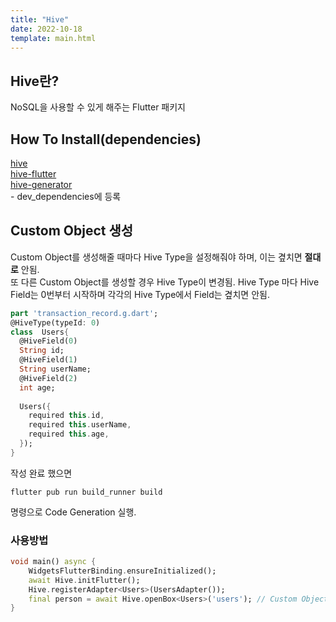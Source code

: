 ```yaml
---
title: "Hive"
date: 2022-10-18
template: main.html
---
```


## Hive란?
NoSQL을 사용할 수 있게 해주는 Flutter 패키지 

## How To Install(dependencies)
[hive](https://pub.dev/packages/hive)<br>
[hive-flutter](https://pub.dev/packages/hive_flutter)<br>
[hive-generator](https://pub.dev/packages/hive_generator)<br> - dev_dependencies에 등록

## Custom Object 생성
Custom Object를 생성해줄 때마다 Hive Type을 설정해줘야 하며, 이는 곂치면 **절대로** 안됨.<br>
또 다른 Custom Object를 생성할 경우 Hive Type이 변경됨. Hive Type 마다 Hive Field는 0번부터 시작하며 각각의 Hive Type에서 Field는 곂치면 안됨.
```dart
part 'transaction_record.g.dart';
@HiveType(typeId: 0)
class  Users{
  @HiveField(0)
  String id;
  @HiveField(1)
  String userName;
  @HiveField(2)
  int age;
  
  Users({
    required this.id,
    required this.userName,
    required this.age,
  });
}
```

작성 완료 했으면 

```console
flutter pub run build_runner build
```

명령으로 Code Generation 실행.

### 사용방법
```dart
void main() async {
    WidgetsFlutterBinding.ensureInitialized();
    await Hive.initFlutter();
    Hive.registerAdapter<Users>(UsersAdapter()); 
    final person = await Hive.openBox<Users>('users'); // Custom Object 
}